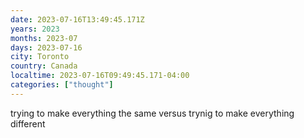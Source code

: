 ```yaml
---
date: 2023-07-16T13:49:45.171Z
years: 2023
months: 2023-07
days: 2023-07-16
city: Toronto
country: Canada
localtime: 2023-07-16T09:49:45.171-04:00
categories: ["thought"]
---
```

trying to make everything the same versus trynig to make everything different

